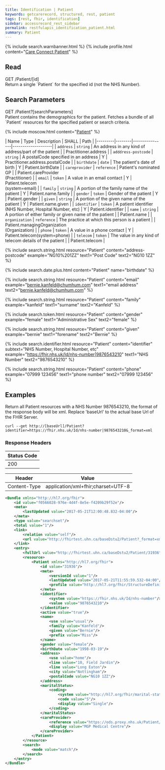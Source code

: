 ```yaml
---
title: Identification | Patient
keywords: getcarerecord, structured, rest, patient
tags: [rest, fhir, identification]
sidebar: accessrecord_rest_sidebar
permalink: restfulapis_identification_patient.html
summary: Patient
---
```


{% include search.warnbanner.html %}
{% include profile.html content="[Care Connect Patient](http://www.interopen.org/candidate-profiles/care-connect/CareConnect-Patient-1.html)" %}

## Read ##

<div markdown="span" class="alert alert-success" role="alert">
GET /Patient/[id]</div>
Return a single `Patient` for the specified id (not the NHS Number).

## Search Parameters ##

<div markdown="span" class="alert alert-success" role="alert">
GET /Patient?[searchParameters]</div>
Patient contains the demographics for the patient. Fetches a bundle of all `Patient` resources for the specified patient or search criteria.

{% include moscow.html content="[Patient](https://www.hl7.org/fhir/DSTU2/patient.html#search)" %}


| Name | Type | Description | SHALL | Path |
|---------|--------|----------------|--------------------|
| `address` | `string` | An address in any kind of address/part of the patient |  | Practitioner.address |
| `adddress-postcode` | `string` | A postalCode specified in an address | Y | Practitioner.address.postalCode |
| `birthdate` | `date` | The patient's date of birth | Y | Patient.birthDate |
| `careprovider` | `reference` | Patient's nominated GP | | Patient.careProvider <br>(Practitioner) |
| `email` | `token` | A value in an email contact | Y | Patient.telecom <br>(system=email) |
| `family` | `string` | A portion of the family name of the patient | Y | Patient.name.family |
| `gender` | `token` | Gender of the patient | Y | Patient.gender |
| `given` | `string` | A portion of the given name of the patient | Y | Patient.name.given |
| `identifier` | `token` | A patient identifier (NHS Number, Hospital Number, etc) | Y | Patient.identifier |
| `name` | `string` | A portion of either family or given name of the patient | | 	Patient.name |
| `organization` | `reference` | The practice at which this person is a patient | | Patient.managingOrganization <br>(Organization) |
| `phone` | `token` | A value in a phone contact | Y | Patient.telecom(system=phone) |
| `telecom` | `token` | The value in any kind of telecom details of the patient |  | Patient.telecom |

{% include search.string.html resource="Patient" content="address-postcode"  example="NG10%201ZZ" text1="Post Code" text2="NG10 1ZZ" %}

{% include search.date.plus.html content="Patient" name="birthdate" %}

{% include search.string.html resource="Patient" content="email"  example="bernie.kanfeld@chumhum.com" text1="email address" text2="bernie.kanfeld@chumhum.com" %}

{% include search.string.html resource="Patient" content="family"  example="kanfeld" text1="surname" text2="Kanfeld" %}

{% include search.token.html resource="Patient" content="gender"  example="female" text1="Administrative Sex" text2="female" %}

{% include search.string.html resource="Patient" content="given"  example="bernie" text1="forename" text2="Bernie" %}

{% include search.identifier.html resource="Patient" content="identifier" subtext="NHS Number, Hospital Number, etc" example="https://fhir.nhs.uk/Id/nhs-number|9876543210" text1="NHS Number" text2="9876543210" %}

{% include search.string.html resource="Patient" content="phone"  example="07999 123456" text1="phone number" text2="07999 123456" %}



## Examples ##

Return all Patient resources with a NHS Number 9876543210, the format of the response body will be xml. Replace 'baseUrl' to the actual base Url of the FHIR Server.

```curl
curl --get http://[baseUrl]/Patient?identifier=https://fhir.nhs.uk/Id/nhs-number|9876543210&_format=xml
```

### Response Headers ###

| Status Code |
|----------------|
|200 |

| Header | Value |
|-----------------|---------|
| Content-Type  | application/xml+fhir;charset=UTF-8 |

```xml
<Bundle xmlns="http://hl7.org/fhir">
    <id value="f0566028-976e-4d4f-8e5e-f4209b29f52e"/>
    <meta>
        <lastUpdated value="2017-05-21T12:00:48.832-04:00"/>
    </meta>
    <type value="searchset"/>
    <total value="1"/>
    <link>
        <relation value="self"/>
        <url value="http://fhirtest.uhn.ca/baseDstu2/Patient?_format=xml&amp;identifier=https%3A%2F%2Ffhir.nhs.uk%2FId%2Fnhs-number%7C9876543210"/>
    </link>
    <entry>
        <fullUrl value="http://fhirtest.uhn.ca/baseDstu2/Patient/31936"/>
        <resource>
            <Patient xmlns="http://hl7.org/fhir">
                <id value="31936"/>
                <meta>
                    <versionId value="1"/>
                    <lastUpdated value="2017-05-21T11:55:59.532-04:00"/>
                    <profile value="http://hl7.org/fhir/StructureDefinition/careconnect-patient-1"/>
                </meta>
                <identifier>
                    <system value="https://fhir.nhs.uk/Id/nhs-number"/>
                    <value value="9876543210"/>
                </identifier>
                <active value="true"/>
                <name>
                    <use value="usual"/>
                    <family value="Kanfeld"/>
                    <given value="Bernie"/>
                    <prefix value="Miss"/>
                </name>
                <gender value="female"/>
                <birthDate value="1998-03-19"/>
                <address>
                    <use value="home"/>
                    <line value="10, Field Jardin"/>
                    <line value="Long Eaton"/>
                    <city value="Nottingham"/>
                    <postalCode value="NG10 1ZZ"/>
                </address>
                <maritalStatus>
                    <coding>
                        <system value="http://hl7.org/fhir/marital-status"/>
                        <code value="S"/>
                        <display value="Single"/>
                    </coding>
                </maritalStatus>
                <careProvider>
                    <reference value="https://ods.proxy.nhs.uk/Patient/Y00001"/>
                    <display value="MGP Medical Centre"/>
                </careProvider>
            </Patient>
        </resource>
        <search>
            <mode value="match"/>
        </search>
    </entry>
</Bundle>
```
